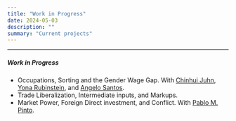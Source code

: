 ```yaml
---
title: "Work in Progress"
date: 2024-05-03
description: ""
summary: "Current projects" 
---
```


---

##### Work in Progress

+ Occupations, Sorting and the Gender Wage Gap. With [Chinhui Juhn](https://uh.edu/~cjuhn/), [Yona Rubinstein](https://yonarubinstein.com/recent-publications/), and [Angelo Santos](https://angelosant0s.github.io/hugo-website/).
+ Trade Liberalization, Intermediate inputs, and Markups.
+ Market Power, Foreign Direct investment, and Conflict. With [Pablo M. Pinto](https://pablopinto.com).